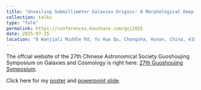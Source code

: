 ```yaml
---
title: "Unveiling Submillimeter Galaxies Origins: A Morphological Deep Dive"
collection: talks
type: "Talk"
permalink: https://conferences.koushare.com/gsj2025
date: 2025-07-25
location: "8 Wanjiali Middle Rd, Yu Hua Qu, Changsha, Hunan, China, 410007"
---
```


The offcial website of the 27th Chinese Astronomical Society Guoshoujing Symposium on Galaxies and Cosmology is right here: [27th Guoshoujing Symposium](https://conferences.koushare.com/gsj2025).

Click here for my [poster](https://drive.google.com/file/d/19BZ_VCdIWPjh-oxq6UUcJMWYxsEMx7fd/view?pli=1) and [powerpoint slide](https://docs.google.com/presentation/d/1YRDaLXU8OiqE7aTFlDpmDmjYKKftDmk2/edit?pli=1&slide=id.p18#slide=id.p18).
